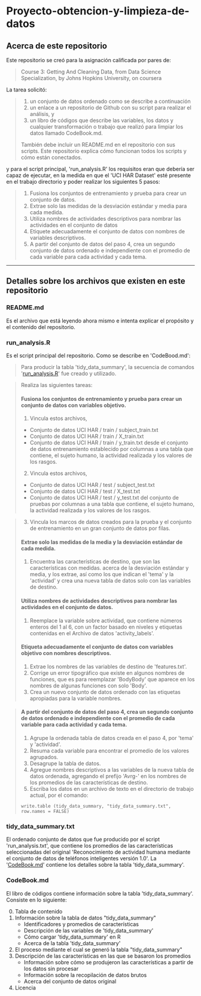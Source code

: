 # Proyecto-obtencion-y-limpieza-de-datos

## Acerca de este repositorio
 
Este repositorio se creó para la asignación calificada por pares de:

> Course 3: Getting And Cleaning Data, 
> from Data Science Specialization, 
> by Johns Hopkins University, 
> on coursera   

La tarea solicitó:

> 1. un conjunto de datos ordenado como se describe a continuación
> 2. un enlace a un repositorio de Github con su script para realizar
       el análisis, y
> 3. un libro de códigos que describe las variables, los datos y cualquier
       transformación o trabajo que realizó para limpiar los datos
       llamado CodeBook.md.
>
> También debe incluir un README.md en el repositorio con sus scripts.
> Este repositorio explica cómo funcionan todos los scripts y cómo están conectados.

y para el script principal, 'run_analysis.R' los requisitos eran que debería
ser capaz de ejecutar, en la medida en que el 'UCI HAR Dataset' esté presente en el trabajo
directorio y poder realizar los siguientes 5 pasos:

> 1. Fusiona los conjuntos de entrenamiento y prueba para crear un conjunto de datos.
> 2. Extrae solo las medidas de la desviación estándar y media para
cada medida.
> 3. Utiliza nombres de actividades descriptivos para nombrar las actividades en el conjunto de datos
> 4. Etiquete adecuadamente el conjunto de datos con nombres de variables descriptivos.
> 5. A partir del conjunto de datos del paso 4, crea un segundo conjunto de datos ordenado e independiente
con el promedio de cada variable para cada actividad y cada tema.

***
## Detalles sobre los archivos que existen en este repositorio
 

### README.md
Es el archivo que está leyendo ahora mismo e intenta explicar el propósito y
el contenido del repositorio.
 
### run_analysis.R
 
Es el script principal del repositorio.
Como se describe en 'CodeBood.md':

> Para producir la tabla 'tidy_data_summary',
la secuencia de comandos
'[run_analysis.R](https://github.com/Joa3aquin50/Proyecto-obtencion-y-limpieza-de-datos/blob/main/run_analysis.R)'
fue creado y utilizado.

> Realiza las siguientes tareas:
>
> #### Fusiona los conjuntos de entrenamiento y prueba para crear un conjunto de datos con variables objetivo.
>
> 1. Vincula estos archivos,
> - Conjunto de datos UCI HAR / train / subject_train.txt
> - Conjunto de datos UCI HAR / train / X_train.txt
> - Conjunto de datos UCI HAR / train / y_train.txt
> desde el conjunto de datos entrenamiento establecido por columnas a una tabla que contiene,
      el sujeto humano, la actividad realizada y los valores de los rasgos.
>
> 2. Vincula estos archivos,
> - Conjunto de datos UCI HAR / test / subject_test.txt
> - Conjunto de datos UCI HAR / test / X_test.txt
> - Conjunto de datos UCI HAR / test / y_test.txt
> del conjunto de pruebas por columnas a una tabla que contiene,
      el sujeto humano, la actividad realizada y los valores de los rasgos.
      
> 3. Vincula los marcos de datos creados para la prueba y el conjunto de entrenamiento en un gran
      conjunto de datos por filas.
>
> #### Extrae solo las medidas de la media y la desviación estándar de cada medida.
>
> 1. Encuentra las características de destino, que son las características con medidas.
      acerca de la desviación estándar y media, y los extrae, así como los
      que indican el 'tema' y la 'actividad' y crea una nueva tabla de datos
      solo con las variables de destino.
>
> #### Utiliza nombres de actividades descriptivos para nombrar las actividades en el conjunto de datos.
>
> 1. Reemplace la variable sobre actividad, que contiene números enteros del 1 al 6,
> con un factor basado en niveles y etiquetas contenidas en el
      Archivo de datos 'activity_labels'.
>
> #### Etiqueta adecuadamente el conjunto de datos con variables objetivo con nombres descriptivos.
>
> 1. Extrae los nombres de las variables de destino de 'features.txt'.
> 2. Corrige un error tipográfico que existe en algunos nombres de funciones, que es para reemplazar
     'BodyBody' que aparece en los nombres de algunas funciones con solo 'Body'.
> 3. Crea un nuevo conjunto de datos ordenado con las etiquetas apropiadas para la variable
     nombres.
 
> #### A partir del conjunto de datos del paso 4, crea un segundo conjunto de datos ordenado e independiente con el promedio de cada variable para cada actividad y cada tema.
>
> 1. Agrupe la ordenada tabla de datos creada en el paso 4, por 'tema' y 'actividad'.
> 2. Resuma cada variable para encontrar el promedio de los valores agrupados.
> 3. Desagrupe la tabla de datos.
> 4. Agregue nombres descriptivos a las variables de la nueva tabla de datos ordenada,
> agregando el prefijo 'Avrg-' en los nombres de los promedios de las características de destino.
> 5. Escriba los datos en un archivo de texto en el directorio de trabajo actual,
> por el comando:
>
> ```
> write.table (tidy_data_summary, "tidy_data_summary.txt", row.names = FALSE)
> ```

### tidy_data_summary.txt
 
El ordenado conjunto de datos que fue producido por el script 'run_analysis.txt',
que contiene los promedios de las características seleccionadas del original
'Reconocimiento de actividad humana mediante el conjunto de datos de teléfonos inteligentes versión 1.0'.
La
'[CodeBook.md](https://github.com/Joa3aquin50/Proyecto-obtencion-y-limpieza-de-datos/blob/main/CodeBook.md)'
contiene los detalles sobre la tabla 'tidy_data_summary'.

### CodeBook.md

El libro de códigos contiene información sobre la tabla 'tidy_data_summary'.
Consiste en lo siguiente:
 
  0. Tabla de contenido
  1. Información sobre la tabla de datos "tidy_data_summary"
     - Identificadores y promedios de características
     - Descripción de las variables de 'tidy_data_summary'
     - Cómo cargar 'tidy_data_summary' en R
     - Acerca de la tabla 'tidy_data_summary'
  2. El proceso mediante el cual se generó la tabla "tidy_data_summary"
  3. Descripción de las características en las que se basaron los promedios
     - Información sobre cómo se produjeron las características a partir de los datos sin procesar
     - Información sobre la recopilación de datos brutos
     - Acerca del conjunto de datos original
  4. Licencia

